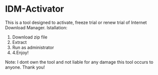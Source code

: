 # IDM-Activator
 
This is a tool  designed to activate, freeze trial or renew trial of Internet Download Manager.
Istallation: 
1. Download zip file
2. Extract
3. Run as administrator
4. 4.Enjoy!

Note: I dont own the tool and not liable for any damage this tool occurs to anyone. Thank you!
